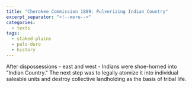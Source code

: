 ```yaml
---
title: "Cherokee Commission 1889: Pulverizing Indian Country"
excerpt_separator: "<!--more-->"
categories:
  - texts
tags:
  - staked-plains
  - palo-duro
  - history
---
```

After dispossessions - east and west - Indians were shoe-horned into "Indian Country." The next step was to legally atomize it into individual saleable units and destroy collective landholding as the basis of tribal life.

